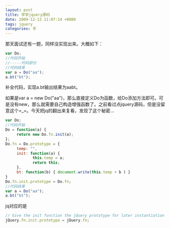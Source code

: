 ```yaml
---
layout: post
title: 学学jquery源码
date: 2009-12-12 11:07:14 +0800
tags: jquery
categories: 手
---
```

那天面试还有一题，同样没实现出来。大概如下：

```js
var Do;
//代码开始
//-----代码部分
//代码结束
var a = Do("aa");
a.bt("bt");
```

补全代码，实现a.bt输出结果为aabt。

如果是var a = new Do("aa")，那么直接定义Do为函数，给Do添加方法即可。可是没有new，那么就需要自己构造增强函数了。之前看过点jquery源码，但是没留意这个=_=。今天把jq的翻出来复看，发现了这个秘密...

```js
var Do;
//代码开始
Do = function(a) {
     return new Do.fn.init(a);
};
Do.fn = Do.prototype = {
     temp: "",
     init: function(a) {
            this.temp = a;
            return this;
     },
     bt: function(b) { document.write(this.temp + b ) }
}
Do.fn.init.prototype = Do.fn;
//代码结束
var a = Do("aa");
a.bt("bt");
```

jq对应的是
```js
// Give the init function the jQuery prototype for later instantiation
jQuery.fn.init.prototype = jQuery.fn;
```
